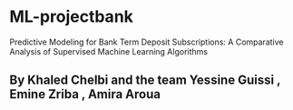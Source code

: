 # ML-projectbank
Predictive Modeling for Bank Term Deposit Subscriptions: A Comparative Analysis of Supervised Machine Learning Algorithms
## By Khaled Chelbi and the team Yessine Guissi , Emine Zriba , Amira Aroua
 
